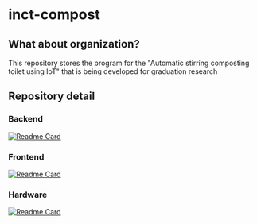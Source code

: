 # inct-compost

## What about organization?
This repository stores the program for the "Automatic stirring composting toilet using IoT" that is being developed for graduation research

## Repository detail
### Backend
[![Readme Card](https://github-readme-stats.vercel.app/api/pin/?username=inct-compost&repo=back-firebase-functions&cache_seconds=0&theme=dark)](https://github.com/inct-compost/back-firebase-functions)

### Frontend
[![Readme Card](https://github-readme-stats.vercel.app/api/pin/?username=inct-compost&repo=app-web&cache_seconds=0&theme=dark&card_width=800px)](https://github.com/inct-compost/app-web)

### Hardware
[![Readme Card](https://github-readme-stats.vercel.app/api/pin/?username=inct-compost&repo=hard-data-transmission&cache_seconds=0&theme=dark)](https://github.com/inct-compost/hard-data-transmission)
